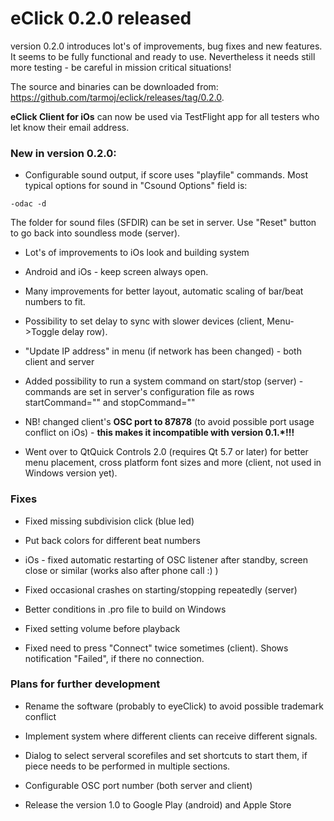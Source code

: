 # eClick 0.2.0 released
 

version 0.2.0 introduces lot's of improvements, bug fixes and new features. It seems to be fully functional and ready to use. Nevertheless it needs still more testing -  be careful in mission critical situations!
 
The source and binaries can be downloaded from: <https://github.com/tarmoj/eclick/releases/tag/0.2.0>.

**eClick Client for iOs** can now be used via TestFlight app for all testers who let know their email address.

### New in version 0.2.0:

* Configurable sound output, if score uses "playfile" commands. Most typical options for sound in "Csound Options" field is: 

``-odac -d``  

The folder for sound files (SFDIR) can be set in server. Use "Reset" button to go back into soundless mode (server).

* Lot's of improvements to iOs look and building system

* Android and iOs -  keep screen always open.

* Many improvements for better layout, automatic scaling of bar/beat numbers to fit.

* Possibility to set delay to sync with slower devices (client, Menu->Toggle delay row).

* "Update IP address"  in menu (if network has been changed) -  both client and server

* Added possibility to run a system command on start/stop (server) - commands are set in server's configuration file as rows startCommand="" and stopCommand=""

* NB! changed client's **OSC port to 87878** (to avoid possible port usage conflict on iOs) -  **this makes it incompatible with version 0.1.*!!!**

* Went over to QtQuick Controls 2.0 (requires Qt 5.7 or later) for better menu placement, cross platform font sizes and more (client, not used in Windows version yet).

### Fixes

* Fixed missing subdivision click (blue led)

* Put back colors for different beat numbers

* iOs -  fixed automatic restarting of OSC listener after standby, screen close or similar (works also after phone call :) )

* Fixed occasional crashes on starting/stopping repeatedly (server)

* Better conditions in .pro file to build on Windows

* Fixed setting volume before playback

* Fixed need to press "Connect" twice sometimes (client). Shows notification "Failed", if there no connection.




### Plans for further development

*  Rename the software (probably to eyeClick) to avoid possible trademark conflict

* Implement system where different clients can receive different signals.

* Dialog to select serveral scorefiles and set shortcuts to start them, if piece needs to be performed in multiple sections.

* Configurable OSC port number (both server and client)

* Release the version 1.0 to Google Play (android) and Apple Store

 